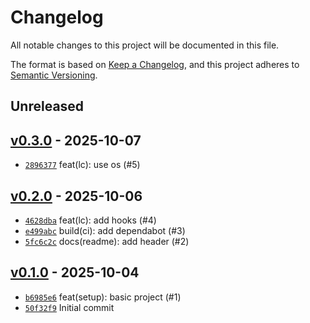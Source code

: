 # Changelog

All notable changes to this project will be documented in this file.

The format is based on [Keep a Changelog](https://keepachangelog.com/en/1.0.0/), and this project adheres to [Semantic Versioning](https://semver.org/spec/v2.0.0.html).

## Unreleased

## [v0.3.0](https://github.com/alexfalkowski/go-signal/releases/tag/v0.3.0) - 2025-10-07

- [`2896377`](https://github.com/alexfalkowski/go-signal/commit/2896377150b9c3dbacc081026291d379ec264659) feat(lc): use os (#5)

## [v0.2.0](https://github.com/alexfalkowski/go-signal/releases/tag/v0.2.0) - 2025-10-06

- [`4628dba`](https://github.com/alexfalkowski/go-signal/commit/4628dba9f22be3d311f5986364f186abb94c0db7) feat(lc): add hooks (#4)
- [`e499abc`](https://github.com/alexfalkowski/go-signal/commit/e499abcc19848299f652f494e1de42d8c1a80b7b) build(ci): add dependabot (#3)
- [`5fc6c2c`](https://github.com/alexfalkowski/go-signal/commit/5fc6c2c993237b81b72132966e125a1feee98cb9) docs(readme): add header (#2)

## [v0.1.0](https://github.com/alexfalkowski/go-signal/releases/tag/v0.1.0) - 2025-10-04

- [`b6985e6`](https://github.com/alexfalkowski/go-signal/commit/b6985e651edbf3eb85ecded2494ecff8f9d4777e) feat(setup): basic project (#1)
- [`50f32f9`](https://github.com/alexfalkowski/go-signal/commit/50f32f991afa2f0d3d1f258debd63fc93c11f706) Initial commit

